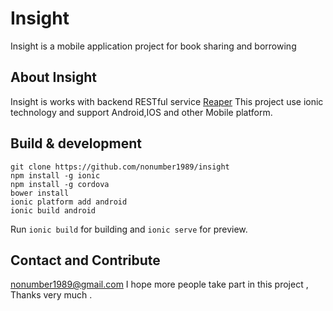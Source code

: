 # Insight

Insight is a mobile application project for book sharing and borrowing 

## About Insight

Insight is works with backend RESTful service [Reaper](https://github.com/nonumber1989/reaper)
This project use ionic technology and support Android,IOS and other Mobile platform.

## Build & development
    git clone https://github.com/nonumber1989/insight
    npm install -g ionic 
    npm install -g cordova
    bower install
    ionic platform add android 
    ionic build android
    
Run `ionic build` for building and `ionic serve` for preview.

## Contact and Contribute 
nonumber1989@gmail.com
I hope more people take part in this project , Thanks very much .

